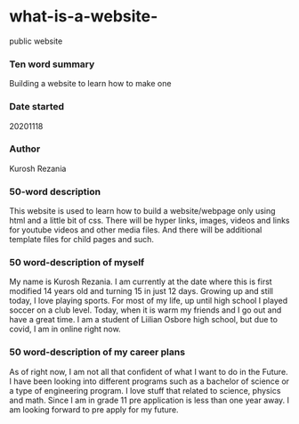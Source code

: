 # what-is-a-website-
public website

### Ten word summary
Building a website to learn how to make one

### Date started
20201118

### Author
Kurosh Rezania

### 50-word description
This website is used to learn how to build a website/webpage only using html and a little bit of css. There will be hyper links, images, videos and links for youtube videos and other media files. And there will be additional template files for child pages and such.

### 50 word-description of myself
My name is Kurosh Rezania. I am currently at the date where this is first modified 14 years old and turning 15 in just 12 days. Growing up and still today, I love playing sports. For most of my life, up until high school I played soccer on a club level. Today, when it is warm my friends and I go out and have a great time. I am a student of Liilian Osbore high school, but due to covid, I am in online right now.

### 50 word-description of my career plans
As of right now, I am not all that confident of what I want to do in the Future. I have been looking into different programs such as a bachelor of science or a type of engineering program. I love stuff that related to science, physics and math. Since I am in grade 11 pre application is less than one year away. I am looking forward to pre apply for my future.
